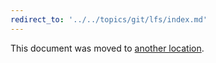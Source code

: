 ```yaml
---
redirect_to: '../../topics/git/lfs/index.md'
---
```


This document was moved to [another location](../../topics/git/lfs/index.md).
